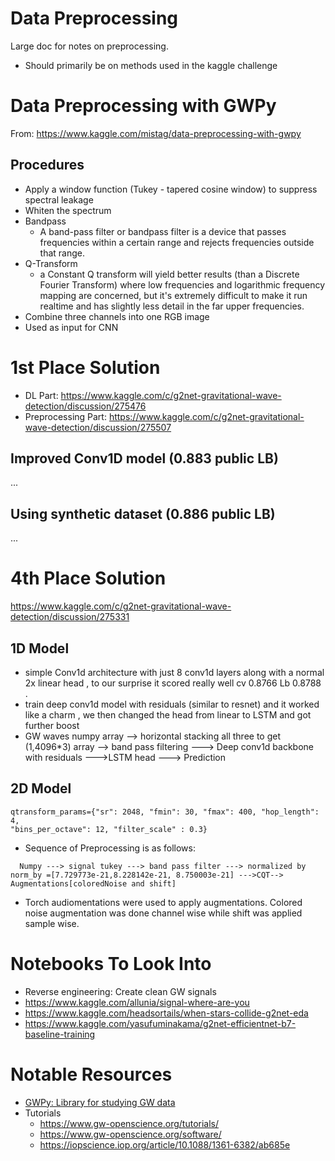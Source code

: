 # Data Preprocessing

Large doc for notes on preprocessing.

- Should primarily be on methods used in the kaggle challenge

# Data Preprocessing with GWPy

From: https://www.kaggle.com/mistag/data-preprocessing-with-gwpy

## Procedures

- Apply a window function (Tukey - tapered cosine window) to suppress spectral leakage
- Whiten the spectrum
- Bandpass
  - A band-pass filter or bandpass filter is a device that passes frequencies within a certain range and rejects frequencies outside that range.
- Q-Transform
  - a Constant Q transform will yield better results (than a Discrete Fourier Transform) where low frequencies and logarithmic frequency mapping are concerned, but it's extremely difficult to make it run realtime and has slightly less detail in the far upper frequencies.
- Combine three channels into one RGB image
- Used as input for CNN

# 1st Place Solution

- DL Part: https://www.kaggle.com/c/g2net-gravitational-wave-detection/discussion/275476
- Preprocessing Part: https://www.kaggle.com/c/g2net-gravitational-wave-detection/discussion/275507

## Improved Conv1D model (0.883 public LB)

...

## Using synthetic dataset (0.886 public LB)

...

# 4th Place Solution

https://www.kaggle.com/c/g2net-gravitational-wave-detection/discussion/275331

## 1D Model

- simple Conv1d architecture with just 8 conv1d layers along with a normal 2x linear head , to our surprise it scored really well cv 0.8766 Lb 0.8788 .
- train deep conv1d model with residuals (similar to resnet) and it worked like a charm , we then changed the head from linear to LSTM and got further boost
- GW waves numpy array --> horizontal stacking all three to get (1,4096\*3) array --> band pass filtering ---> Deep conv1d backbone with residuals --->LSTM head ---> Prediction

## 2D Model

```
qtransform_params={"sr": 2048, "fmin": 30, "fmax": 400, "hop_length": 4,
"bins_per_octave": 12, "filter_scale" : 0.3}
```

- Sequence of Preprocessing is as follows:

```
  Numpy ---> signal tukey ---> band pass filter ---> normalized by norm_by =[7.729773e-21,8.228142e-21, 8.750003e-21] --->CQT--> Augmentations[coloredNoise and shift]
```

- Torch audiomentations were used to apply augmentations. Colored noise augmentation was done channel wise while shift was applied sample wise.

# Notebooks To Look Into

- Reverse engineering: Create clean GW signals
- https://www.kaggle.com/allunia/signal-where-are-you
- https://www.kaggle.com/headsortails/when-stars-collide-g2net-eda
- https://www.kaggle.com/yasufuminakama/g2net-efficientnet-b7-baseline-training

# Notable Resources

- [GWPy: Library for studying GW data](https://gwpy.github.io/docs/latest/index.html)
- Tutorials
  - https://www.gw-openscience.org/tutorials/
  - https://www.gw-openscience.org/software/
  - https://iopscience.iop.org/article/10.1088/1361-6382/ab685e
